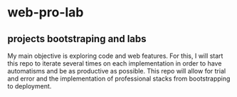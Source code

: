 # web-pro-lab

## projects bootstraping and labs

My main objective is exploring code and web features.
For this, I will start this repo to iterate several times on each implementation in order to have automatisms and be as productive as possible.
This repo will allow for trial and error and the implementation of professional stacks from bootstrapping to deployment.
